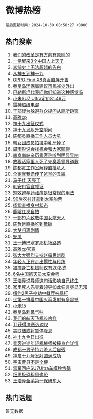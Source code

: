 # 微博热榜

`最后更新时间：2024-10-30 08:58:27 +0800`

## 热门搜索

1. [我们的改革是有方向有原则的](https://m.weibo.cn/search?containerid=100103type%3D1%26t%3D10%26q%3D%23%E6%88%91%E4%BB%AC%E7%9A%84%E6%94%B9%E9%9D%A9%E6%98%AF%E6%9C%89%E6%96%B9%E5%90%91%E6%9C%89%E5%8E%9F%E5%88%99%E7%9A%84%23&stream_entry_id=51&isnewpage=1&extparam=seat%3D1%26cate%3D10103%26filter_type%3Drealtimehot%26stream_entry_id%3D51%26c_type%3D51%26pos%3D0%26q%3D%2523%25E6%2588%2591%25E4%25BB%25AC%25E7%259A%2584%25E6%2594%25B9%25E9%259D%25A9%25E6%2598%25AF%25E6%259C%2589%25E6%2596%25B9%25E5%2590%2591%25E6%259C%2589%25E5%258E%259F%25E5%2588%2599%25E7%259A%2584%2523%26dgr%3D0%26display_time%3D1730249906%26pre_seqid%3D17302499068320273054857)
1. [一觉醒来3个中国人上天了](https://m.weibo.cn/search?containerid=100103type%3D1%26t%3D10%26q%3D%23%E4%B8%80%E8%A7%89%E9%86%92%E6%9D%A53%E4%B8%AA%E4%B8%AD%E5%9B%BD%E4%BA%BA%E4%B8%8A%E5%A4%A9%E4%BA%86%23&stream_entry_id=31&isnewpage=1&extparam=seat%3D1%26lcate%3D5001%26stream_entry_id%3D31%26realpos%3D1%26q%3D%2523%25E4%25B8%2580%25E8%25A7%2589%25E9%2586%2592%25E6%259D%25A53%25E4%25B8%25AA%25E4%25B8%25AD%25E5%259B%25BD%25E4%25BA%25BA%25E4%25B8%258A%25E5%25A4%25A9%25E4%25BA%2586%2523%26dgr%3D0%26filter_type%3Drealtimehot%26flag%3D1%26c_type%3D31%26band_rank%3D1%26pos%3D0%26cate%3D5001%26display_time%3D1730249906%26pre_seqid%3D17302499068320273054857)
1. [恋综史上无法超越的告白](https://m.weibo.cn/search?containerid=100103type%3D1%26t%3D10%26q%3D%E6%81%8B%E7%BB%BC%E5%8F%B2%E4%B8%8A%E6%97%A0%E6%B3%95%E8%B6%85%E8%B6%8A%E7%9A%84%E5%91%8A%E7%99%BD&stream_entry_id=31&isnewpage=1&extparam=seat%3D1%26lcate%3D5001%26stream_entry_id%3D31%26realpos%3D2%26q%3D%25E6%2581%258B%25E7%25BB%25BC%25E5%258F%25B2%25E4%25B8%258A%25E6%2597%25A0%25E6%25B3%2595%25E8%25B6%2585%25E8%25B6%258A%25E7%259A%2584%25E5%2591%258A%25E7%2599%25BD%26dgr%3D0%26filter_type%3Drealtimehot%26flag%3D2%26c_type%3D31%26band_rank%3D2%26pos%3D1%26cate%3D5001%26display_time%3D1730249906%26pre_seqid%3D17302499068320273054857)
1. [从神五到神十九](https://m.weibo.cn/search?containerid=100103type%3D1%26t%3D10%26q%3D%23%E4%BB%8E%E7%A5%9E%E4%BA%94%E5%88%B0%E7%A5%9E%E5%8D%81%E4%B9%9D%23&stream_entry_id=31&isnewpage=1&extparam=seat%3D1%26lcate%3D5001%26stream_entry_id%3D31%26realpos%3D3%26q%3D%2523%25E4%25BB%258E%25E7%25A5%259E%25E4%25BA%2594%25E5%2588%25B0%25E7%25A5%259E%25E5%258D%2581%25E4%25B9%259D%2523%26dgr%3D0%26filter_type%3Drealtimehot%26flag%3D0%26c_type%3D31%26band_rank%3D3%26pos%3D2%26cate%3D5001%26display_time%3D1730249906%26pre_seqid%3D17302499068320273054857)
1. [OPPO Find X8真香直屏开售](https://m.weibo.cn/search?containerid=100103type%3D1%26t%3D10%26q%3D%23OPPO+Find+X8%E7%9C%9F%E9%A6%99%E7%9B%B4%E5%B1%8F%E5%BC%80%E5%94%AE%23&stream_entry_id=31&isnewpage=1&extparam=seat%3D1%26lcate%3D5001%26stream_entry_id%3D31%26q%3D%2523OPPO%2520Find%2520X8%25E7%259C%259F%25E9%25A6%2599%25E7%259B%25B4%25E5%25B1%258F%25E5%25BC%2580%25E5%2594%25AE%2523%26dgr%3D0%26cate%3D5001%26adid%3D262426%26filter_type%3Drealtimehot%26topic_ad%3D1%26c_type%3D31%26band_rank%3D4%26is_ad_pos%3D1%26pos%3D3%26display_time%3D1730249906%26pre_seqid%3D17302499068320273054857)
1. [秦皇岛环保局建议市民减少外出](https://m.weibo.cn/search?containerid=100103type%3D1%26t%3D10%26q%3D%23%E7%A7%A6%E7%9A%87%E5%B2%9B%E7%8E%AF%E4%BF%9D%E5%B1%80%E5%BB%BA%E8%AE%AE%E5%B8%82%E6%B0%91%E5%87%8F%E5%B0%91%E5%A4%96%E5%87%BA%23&stream_entry_id=31&isnewpage=1&extparam=seat%3D1%26lcate%3D5001%26stream_entry_id%3D31%26realpos%3D4%26q%3D%2523%25E7%25A7%25A6%25E7%259A%2587%25E5%25B2%259B%25E7%258E%25AF%25E4%25BF%259D%25E5%25B1%2580%25E5%25BB%25BA%25E8%25AE%25AE%25E5%25B8%2582%25E6%25B0%2591%25E5%2587%258F%25E5%25B0%2591%25E5%25A4%2596%25E5%2587%25BA%2523%26dgr%3D0%26filter_type%3Drealtimehot%26flag%3D0%26c_type%3D31%26band_rank%3D4%26pos%3D4%26cate%3D5001%26display_time%3D1730249906%26pre_seqid%3D17302499068320273054857)
1. [巴勒斯坦代表问你们知道这种感觉吗](https://m.weibo.cn/search?containerid=100103type%3D1%26t%3D10%26q%3D%23%E5%B7%B4%E5%8B%92%E6%96%AF%E5%9D%A6%E4%BB%A3%E8%A1%A8%E9%97%AE%E4%BD%A0%E4%BB%AC%E7%9F%A5%E9%81%93%E8%BF%99%E7%A7%8D%E6%84%9F%E8%A7%89%E5%90%97%23&stream_entry_id=31&isnewpage=1&extparam=seat%3D1%26lcate%3D5001%26stream_entry_id%3D31%26realpos%3D5%26q%3D%2523%25E5%25B7%25B4%25E5%258B%2592%25E6%2596%25AF%25E5%259D%25A6%25E4%25BB%25A3%25E8%25A1%25A8%25E9%2597%25AE%25E4%25BD%25A0%25E4%25BB%25AC%25E7%259F%25A5%25E9%2581%2593%25E8%25BF%2599%25E7%25A7%258D%25E6%2584%259F%25E8%25A7%2589%25E5%2590%2597%2523%26dgr%3D0%26filter_type%3Drealtimehot%26flag%3D0%26c_type%3D31%26band_rank%3D5%26pos%3D5%26cate%3D5001%26display_time%3D1730249906%26pre_seqid%3D17302499068320273054857)
1. [小米SU7 Ultra定价81.49万](https://m.weibo.cn/search?containerid=100103type%3D1%26t%3D10%26q%3D%E5%B0%8F%E7%B1%B3SU7+Ultra%E5%AE%9A%E4%BB%B781.49%E4%B8%87&stream_entry_id=31&isnewpage=1&extparam=seat%3D1%26lcate%3D5001%26stream_entry_id%3D31%26realpos%3D6%26q%3D%25E5%25B0%258F%25E7%25B1%25B3SU7%2520Ultra%25E5%25AE%259A%25E4%25BB%25B781.49%25E4%25B8%2587%26dgr%3D0%26filter_type%3Drealtimehot%26flag%3D0%26c_type%3D31%26band_rank%3D6%26pos%3D6%26cate%3D5001%26display_time%3D1730249906%26pre_seqid%3D17302499068320273054857)
1. [雷神超级电混](https://m.weibo.cn/search?containerid=100103type%3D1%26t%3D10%26q%3D%23%E9%9B%B7%E7%A5%9E%E8%B6%85%E7%BA%A7%E7%94%B5%E6%B7%B7%23&stream_entry_id=31&isnewpage=1&extparam=seat%3D1%26lcate%3D5001%26stream_entry_id%3D31%26q%3D%2523%25E9%259B%25B7%25E7%25A5%259E%25E8%25B6%2585%25E7%25BA%25A7%25E7%2594%25B5%25E6%25B7%25B7%2523%26dgr%3D0%26cate%3D5001%26adid%3D262440%26filter_type%3Drealtimehot%26topic_ad%3D1%26c_type%3D31%26band_rank%3D7%26is_ad_pos%3D1%26pos%3D7%26display_time%3D1730249906%26pre_seqid%3D17302499068320273054857)
1. [干部疑为躲避群众提问从厕所跳窗](https://m.weibo.cn/search?containerid=100103type%3D1%26t%3D10%26q%3D%23%E5%B9%B2%E9%83%A8%E7%96%91%E4%B8%BA%E8%BA%B2%E9%81%BF%E7%BE%A4%E4%BC%97%E6%8F%90%E9%97%AE%E4%BB%8E%E5%8E%95%E6%89%80%E8%B7%B3%E7%AA%97%23&stream_entry_id=31&isnewpage=1&extparam=seat%3D1%26lcate%3D5001%26stream_entry_id%3D31%26realpos%3D7%26q%3D%2523%25E5%25B9%25B2%25E9%2583%25A8%25E7%2596%2591%25E4%25B8%25BA%25E8%25BA%25B2%25E9%2581%25BF%25E7%25BE%25A4%25E4%25BC%2597%25E6%258F%2590%25E9%2597%25AE%25E4%25BB%258E%25E5%258E%2595%25E6%2589%2580%25E8%25B7%25B3%25E7%25AA%2597%2523%26dgr%3D0%26filter_type%3Drealtimehot%26flag%3D0%26c_type%3D31%26band_rank%3D7%26pos%3D8%26cate%3D5001%26display_time%3D1730249906%26pre_seqid%3D17302499068320273054857)
1. [高雅cp](https://m.weibo.cn/search?containerid=100103type%3D1%26t%3D10%26q%3D%E9%AB%98%E9%9B%85cp&stream_entry_id=31&isnewpage=1&extparam=seat%3D1%26lcate%3D5001%26stream_entry_id%3D31%26realpos%3D8%26q%3D%25E9%25AB%2598%25E9%259B%2585cp%26dgr%3D0%26filter_type%3Drealtimehot%26flag%3D1%26c_type%3D31%26band_rank%3D8%26pos%3D9%26cate%3D5001%26display_time%3D1730249906%26pre_seqid%3D17302499068320273054857)
1. [神十九出征仪式](https://m.weibo.cn/search?containerid=100103type%3D1%26t%3D10%26q%3D%23%E7%A5%9E%E5%8D%81%E4%B9%9D%E5%87%BA%E5%BE%81%E4%BB%AA%E5%BC%8F%23&stream_entry_id=31&isnewpage=1&extparam=seat%3D1%26lcate%3D5001%26stream_entry_id%3D31%26realpos%3D9%26q%3D%2523%25E7%25A5%259E%25E5%258D%2581%25E4%25B9%259D%25E5%2587%25BA%25E5%25BE%2581%25E4%25BB%25AA%25E5%25BC%258F%2523%26dgr%3D0%26filter_type%3Drealtimehot%26flag%3D0%26c_type%3D31%26band_rank%3D9%26pos%3D10%26cate%3D5001%26display_time%3D1730249906%26pre_seqid%3D17302499068320273054857)
1. [神十九发射升空瞬间](https://m.weibo.cn/search?containerid=100103type%3D1%26t%3D10%26q%3D%23%E7%A5%9E%E5%8D%81%E4%B9%9D%E5%8F%91%E5%B0%84%E5%8D%87%E7%A9%BA%E7%9E%AC%E9%97%B4%23&stream_entry_id=31&isnewpage=1&extparam=seat%3D1%26lcate%3D5001%26stream_entry_id%3D31%26realpos%3D10%26q%3D%2523%25E7%25A5%259E%25E5%258D%2581%25E4%25B9%259D%25E5%258F%2591%25E5%25B0%2584%25E5%258D%2587%25E7%25A9%25BA%25E7%259E%25AC%25E9%2597%25B4%2523%26dgr%3D0%26filter_type%3Drealtimehot%26flag%3D0%26c_type%3D31%26band_rank%3D10%26pos%3D11%26cate%3D5001%26display_time%3D1730249906%26pre_seqid%3D17302499068320273054857)
1. [陈都灵直播工作人员大吼](https://m.weibo.cn/search?containerid=100103type%3D1%26t%3D10%26q%3D%23%E9%99%88%E9%83%BD%E7%81%B5%E7%9B%B4%E6%92%AD%E5%B7%A5%E4%BD%9C%E4%BA%BA%E5%91%98%E5%A4%A7%E5%90%BC%23&stream_entry_id=31&isnewpage=1&extparam=seat%3D1%26lcate%3D5001%26stream_entry_id%3D31%26realpos%3D11%26q%3D%2523%25E9%2599%2588%25E9%2583%25BD%25E7%2581%25B5%25E7%259B%25B4%25E6%2592%25AD%25E5%25B7%25A5%25E4%25BD%259C%25E4%25BA%25BA%25E5%2591%2598%25E5%25A4%25A7%25E5%2590%25BC%2523%26dgr%3D0%26filter_type%3Drealtimehot%26flag%3D2%26c_type%3D31%26band_rank%3D11%26pos%3D12%26cate%3D5001%26display_time%3D1730249906%26pre_seqid%3D17302499068320273054857)
1. [韩女团成员拍摄中乳牙掉了](https://m.weibo.cn/search?containerid=100103type%3D1%26t%3D10%26q%3D%E9%9F%A9%E5%A5%B3%E5%9B%A2%E6%88%90%E5%91%98%E6%8B%8D%E6%91%84%E4%B8%AD%E4%B9%B3%E7%89%99%E6%8E%89%E4%BA%86&stream_entry_id=31&isnewpage=1&extparam=seat%3D1%26lcate%3D5001%26stream_entry_id%3D31%26realpos%3D12%26q%3D%25E9%259F%25A9%25E5%25A5%25B3%25E5%259B%25A2%25E6%2588%2590%25E5%2591%2598%25E6%258B%258D%25E6%2591%2584%25E4%25B8%25AD%25E4%25B9%25B3%25E7%2589%2599%25E6%258E%2589%25E4%25BA%2586%26dgr%3D0%26filter_type%3Drealtimehot%26flag%3D1%26c_type%3D31%26band_rank%3D12%26pos%3D13%26cate%3D5001%26display_time%3D1730249906%26pre_seqid%3D17302499068320273054857)
1. [周雨彤说会找机会和大家聊聊](https://m.weibo.cn/search?containerid=100103type%3D1%26t%3D10%26q%3D%23%E5%91%A8%E9%9B%A8%E5%BD%A4%E8%AF%B4%E4%BC%9A%E6%89%BE%E6%9C%BA%E4%BC%9A%E5%92%8C%E5%A4%A7%E5%AE%B6%E8%81%8A%E8%81%8A%23&stream_entry_id=31&isnewpage=1&extparam=seat%3D1%26lcate%3D5001%26stream_entry_id%3D31%26realpos%3D13%26q%3D%2523%25E5%2591%25A8%25E9%259B%25A8%25E5%25BD%25A4%25E8%25AF%25B4%25E4%25BC%259A%25E6%2589%25BE%25E6%259C%25BA%25E4%25BC%259A%25E5%2592%258C%25E5%25A4%25A7%25E5%25AE%25B6%25E8%2581%258A%25E8%2581%258A%2523%26dgr%3D0%26filter_type%3Drealtimehot%26flag%3D2%26c_type%3D31%26band_rank%3D13%26pos%3D14%26cate%3D5001%26display_time%3D1730249906%26pre_seqid%3D17302499068320273054857)
1. [南京南站亲历乘客称听到明显异响](https://m.weibo.cn/search?containerid=100103type%3D1%26t%3D10%26q%3D%23%E5%8D%97%E4%BA%AC%E5%8D%97%E7%AB%99%E4%BA%B2%E5%8E%86%E4%B9%98%E5%AE%A2%E7%A7%B0%E5%90%AC%E5%88%B0%E6%98%8E%E6%98%BE%E5%BC%82%E5%93%8D%23&stream_entry_id=31&isnewpage=1&extparam=seat%3D1%26lcate%3D5001%26stream_entry_id%3D31%26realpos%3D14%26q%3D%2523%25E5%258D%2597%25E4%25BA%25AC%25E5%258D%2597%25E7%25AB%2599%25E4%25BA%25B2%25E5%258E%2586%25E4%25B9%2598%25E5%25AE%25A2%25E7%25A7%25B0%25E5%2590%25AC%25E5%2588%25B0%25E6%2598%258E%25E6%2598%25BE%25E5%25BC%2582%25E5%2593%258D%2523%26dgr%3D0%26filter_type%3Drealtimehot%26flag%3D0%26c_type%3D31%26band_rank%3D14%26pos%3D15%26cate%3D5001%26display_time%3D1730249906%26pre_seqid%3D17302499068320273054857)
1. [放狠话家里人死了先臭着领导道歉](https://m.weibo.cn/search?containerid=100103type%3D1%26t%3D10%26q%3D%23%E6%94%BE%E7%8B%A0%E8%AF%9D%E5%AE%B6%E9%87%8C%E4%BA%BA%E6%AD%BB%E4%BA%86%E5%85%88%E8%87%AD%E7%9D%80%E9%A2%86%E5%AF%BC%E9%81%93%E6%AD%89%23&stream_entry_id=31&isnewpage=1&extparam=seat%3D1%26lcate%3D5001%26stream_entry_id%3D31%26realpos%3D15%26q%3D%2523%25E6%2594%25BE%25E7%258B%25A0%25E8%25AF%259D%25E5%25AE%25B6%25E9%2587%258C%25E4%25BA%25BA%25E6%25AD%25BB%25E4%25BA%2586%25E5%2585%2588%25E8%2587%25AD%25E7%259D%2580%25E9%25A2%2586%25E5%25AF%25BC%25E9%2581%2593%25E6%25AD%2589%2523%26dgr%3D0%26filter_type%3Drealtimehot%26flag%3D2%26c_type%3D31%26band_rank%3D15%26pos%3D16%26cate%3D5001%26display_time%3D1730249906%26pre_seqid%3D17302499068320273054857)
1. [陈都灵工作室解释直播吼人](https://m.weibo.cn/search?containerid=100103type%3D1%26t%3D10%26q%3D%23%E9%99%88%E9%83%BD%E7%81%B5%E5%B7%A5%E4%BD%9C%E5%AE%A4%E8%A7%A3%E9%87%8A%E7%9B%B4%E6%92%AD%E5%90%BC%E4%BA%BA%23&stream_entry_id=31&isnewpage=1&extparam=seat%3D1%26lcate%3D5001%26stream_entry_id%3D31%26realpos%3D16%26q%3D%2523%25E9%2599%2588%25E9%2583%25BD%25E7%2581%25B5%25E5%25B7%25A5%25E4%25BD%259C%25E5%25AE%25A4%25E8%25A7%25A3%25E9%2587%258A%25E7%259B%25B4%25E6%2592%25AD%25E5%2590%25BC%25E4%25BA%25BA%2523%26dgr%3D0%26filter_type%3Drealtimehot%26flag%3D1%26c_type%3D31%26band_rank%3D16%26pos%3D17%26cate%3D5001%26display_time%3D1730249906%26pre_seqid%3D17302499068320273054857)
1. [全家就我遗传了爸爸的丑貌](https://m.weibo.cn/search?containerid=100103type%3D1%26t%3D10%26q%3D%E5%85%A8%E5%AE%B6%E5%B0%B1%E6%88%91%E9%81%97%E4%BC%A0%E4%BA%86%E7%88%B8%E7%88%B8%E7%9A%84%E4%B8%91%E8%B2%8C&stream_entry_id=31&isnewpage=1&extparam=seat%3D1%26lcate%3D5001%26stream_entry_id%3D31%26realpos%3D17%26q%3D%25E5%2585%25A8%25E5%25AE%25B6%25E5%25B0%25B1%25E6%2588%2591%25E9%2581%2597%25E4%25BC%25A0%25E4%25BA%2586%25E7%2588%25B8%25E7%2588%25B8%25E7%259A%2584%25E4%25B8%2591%25E8%25B2%258C%26dgr%3D0%26filter_type%3Drealtimehot%26flag%3D0%26c_type%3D31%26band_rank%3D17%26pos%3D18%26cate%3D5001%26display_time%3D1730249906%26pre_seqid%3D17302499068320273054857)
1. [马子佳 天亮了](https://m.weibo.cn/search?containerid=100103type%3D1%26t%3D10%26q%3D%E9%A9%AC%E5%AD%90%E4%BD%B3+%E5%A4%A9%E4%BA%AE%E4%BA%86&stream_entry_id=31&isnewpage=1&extparam=seat%3D1%26lcate%3D5001%26stream_entry_id%3D31%26realpos%3D18%26q%3D%25E9%25A9%25AC%25E5%25AD%2590%25E4%25BD%25B3%2520%25E5%25A4%25A9%25E4%25BA%25AE%25E4%25BA%2586%26dgr%3D0%26filter_type%3Drealtimehot%26flag%3D1%26c_type%3D31%26band_rank%3D18%26pos%3D19%26cate%3D5001%26display_time%3D1730249906%26pre_seqid%3D17302499068320273054857)
1. [韩安冉官宣领证](https://m.weibo.cn/search?containerid=100103type%3D1%26t%3D10%26q%3D%23%E9%9F%A9%E5%AE%89%E5%86%89%E5%AE%98%E5%AE%A3%E9%A2%86%E8%AF%81%23&stream_entry_id=31&isnewpage=1&extparam=seat%3D1%26lcate%3D5001%26stream_entry_id%3D31%26realpos%3D19%26q%3D%2523%25E9%259F%25A9%25E5%25AE%2589%25E5%2586%2589%25E5%25AE%2598%25E5%25AE%25A3%25E9%25A2%2586%25E8%25AF%2581%2523%26dgr%3D0%26filter_type%3Drealtimehot%26flag%3D1%26c_type%3D31%26band_rank%3D19%26pos%3D20%26cate%3D5001%26display_time%3D1730249906%26pre_seqid%3D17302499068320273054857)
1. [短效避孕药祛痘是很常规的用法](https://m.weibo.cn/search?containerid=100103type%3D1%26t%3D10%26q%3D%23%E7%9F%AD%E6%95%88%E9%81%BF%E5%AD%95%E8%8D%AF%E7%A5%9B%E7%97%98%E6%98%AF%E5%BE%88%E5%B8%B8%E8%A7%84%E7%9A%84%E7%94%A8%E6%B3%95%23&stream_entry_id=31&isnewpage=1&extparam=seat%3D1%26lcate%3D5001%26stream_entry_id%3D31%26realpos%3D20%26q%3D%2523%25E7%259F%25AD%25E6%2595%2588%25E9%2581%25BF%25E5%25AD%2595%25E8%258D%25AF%25E7%25A5%259B%25E7%2597%2598%25E6%2598%25AF%25E5%25BE%2588%25E5%25B8%25B8%25E8%25A7%2584%25E7%259A%2584%25E7%2594%25A8%25E6%25B3%2595%2523%26dgr%3D0%26filter_type%3Drealtimehot%26flag%3D1%26c_type%3D31%26band_rank%3D20%26pos%3D21%26cate%3D5001%26display_time%3D1730249906%26pre_seqid%3D17302499068320273054857)
1. [90后农村娃拿到太空船票](https://m.weibo.cn/search?containerid=100103type%3D1%26t%3D10%26q%3D%2390%E5%90%8E%E5%86%9C%E6%9D%91%E5%A8%83%E6%8B%BF%E5%88%B0%E5%A4%AA%E7%A9%BA%E8%88%B9%E7%A5%A8%23&stream_entry_id=31&isnewpage=1&extparam=seat%3D1%26lcate%3D5001%26stream_entry_id%3D31%26realpos%3D21%26q%3D%252390%25E5%2590%258E%25E5%2586%259C%25E6%259D%2591%25E5%25A8%2583%25E6%258B%25BF%25E5%2588%25B0%25E5%25A4%25AA%25E7%25A9%25BA%25E8%2588%25B9%25E7%25A5%25A8%2523%26dgr%3D0%26filter_type%3Drealtimehot%26flag%3D0%26c_type%3D31%26band_rank%3D21%26pos%3D22%26cate%3D5001%26display_time%3D1730249906%26pre_seqid%3D17302499068320273054857)
1. [杨紫直播身材状态](https://m.weibo.cn/search?containerid=100103type%3D1%26t%3D10%26q%3D%23%E6%9D%A8%E7%B4%AB%E7%9B%B4%E6%92%AD%E8%BA%AB%E6%9D%90%E7%8A%B6%E6%80%81%23&stream_entry_id=31&isnewpage=1&extparam=seat%3D1%26lcate%3D5001%26stream_entry_id%3D31%26realpos%3D22%26q%3D%2523%25E6%259D%25A8%25E7%25B4%25AB%25E7%259B%25B4%25E6%2592%25AD%25E8%25BA%25AB%25E6%259D%2590%25E7%258A%25B6%25E6%2580%2581%2523%26dgr%3D0%26filter_type%3Drealtimehot%26flag%3D2%26c_type%3D31%26band_rank%3D22%26pos%3D23%26cate%3D5001%26display_time%3D1730249906%26pre_seqid%3D17302499068320273054857)
1. [鹿晗红发自拍](https://m.weibo.cn/search?containerid=100103type%3D1%26t%3D10%26q%3D%23%E9%B9%BF%E6%99%97%E7%BA%A2%E5%8F%91%E8%87%AA%E6%8B%8D%23&stream_entry_id=31&isnewpage=1&extparam=seat%3D1%26lcate%3D5001%26stream_entry_id%3D31%26realpos%3D23%26q%3D%2523%25E9%25B9%25BF%25E6%2599%2597%25E7%25BA%25A2%25E5%258F%2591%25E8%2587%25AA%25E6%258B%258D%2523%26dgr%3D0%26filter_type%3Drealtimehot%26flag%3D1%26c_type%3D31%26band_rank%3D23%26pos%3D24%26cate%3D5001%26display_time%3D1730249906%26pre_seqid%3D17302499068320273054857)
1. [一部短片致敬中国女航天人](https://m.weibo.cn/search?containerid=100103type%3D1%26t%3D10%26q%3D%23%E4%B8%80%E9%83%A8%E7%9F%AD%E7%89%87%E8%87%B4%E6%95%AC%E4%B8%AD%E5%9B%BD%E5%A5%B3%E8%88%AA%E5%A4%A9%E4%BA%BA%23&stream_entry_id=31&isnewpage=1&extparam=seat%3D1%26lcate%3D5001%26stream_entry_id%3D31%26realpos%3D24%26q%3D%2523%25E4%25B8%2580%25E9%2583%25A8%25E7%259F%25AD%25E7%2589%2587%25E8%2587%25B4%25E6%2595%25AC%25E4%25B8%25AD%25E5%259B%25BD%25E5%25A5%25B3%25E8%2588%25AA%25E5%25A4%25A9%25E4%25BA%25BA%2523%26dgr%3D0%26filter_type%3Drealtimehot%26flag%3D1%26c_type%3D31%26band_rank%3D24%26pos%3D25%26cate%3D5001%26display_time%3D1730249906%26pre_seqid%3D17302499068320273054857)
1. [陈哲远直播吃到晕碳](https://m.weibo.cn/search?containerid=100103type%3D1%26t%3D10%26q%3D%E9%99%88%E5%93%B2%E8%BF%9C%E7%9B%B4%E6%92%AD%E5%90%83%E5%88%B0%E6%99%95%E7%A2%B3&stream_entry_id=31&isnewpage=1&extparam=seat%3D1%26lcate%3D5001%26stream_entry_id%3D31%26realpos%3D25%26q%3D%25E9%2599%2588%25E5%2593%25B2%25E8%25BF%259C%25E7%259B%25B4%25E6%2592%25AD%25E5%2590%2583%25E5%2588%25B0%25E6%2599%2595%25E7%25A2%25B3%26dgr%3D0%26filter_type%3Drealtimehot%26flag%3D1%26c_type%3D31%26band_rank%3D25%26pos%3D26%26cate%3D5001%26display_time%3D1730249906%26pre_seqid%3D17302499068320273054857)
1. [大梦归离剧情](https://m.weibo.cn/search?containerid=100103type%3D1%26t%3D10%26q%3D%E5%A4%A7%E6%A2%A6%E5%BD%92%E7%A6%BB%E5%89%A7%E6%83%85&stream_entry_id=31&isnewpage=1&extparam=seat%3D1%26lcate%3D5001%26stream_entry_id%3D31%26realpos%3D26%26q%3D%25E5%25A4%25A7%25E6%25A2%25A6%25E5%25BD%2592%25E7%25A6%25BB%25E5%2589%25A7%25E6%2583%2585%26dgr%3D0%26filter_type%3Drealtimehot%26flag%3D1%26c_type%3D31%26band_rank%3D26%26pos%3D27%26cate%3D5001%26display_time%3D1730249906%26pre_seqid%3D17302499068320273054857)
1. [蛇瓜](https://m.weibo.cn/search?containerid=100103type%3D1%26t%3D10%26q%3D%E8%9B%87%E7%93%9C&stream_entry_id=31&isnewpage=1&extparam=seat%3D1%26lcate%3D5001%26stream_entry_id%3D31%26realpos%3D27%26q%3D%25E8%259B%2587%25E7%2593%259C%26dgr%3D0%26filter_type%3Drealtimehot%26flag%3D0%26c_type%3D31%26band_rank%3D27%26pos%3D28%26cate%3D5001%26display_time%3D1730249906%26pre_seqid%3D17302499068320273054857)
1. [王一博巴塞罗那机场路透](https://m.weibo.cn/search?containerid=100103type%3D1%26t%3D10%26q%3D%23%E7%8E%8B%E4%B8%80%E5%8D%9A%E5%B7%B4%E5%A1%9E%E7%BD%97%E9%82%A3%E6%9C%BA%E5%9C%BA%E8%B7%AF%E9%80%8F%23&stream_entry_id=31&isnewpage=1&extparam=seat%3D1%26lcate%3D5001%26stream_entry_id%3D31%26realpos%3D28%26q%3D%2523%25E7%258E%258B%25E4%25B8%2580%25E5%258D%259A%25E5%25B7%25B4%25E5%25A1%259E%25E7%25BD%2597%25E9%2582%25A3%25E6%259C%25BA%25E5%259C%25BA%25E8%25B7%25AF%25E9%2580%258F%2523%26dgr%3D0%26filter_type%3Drealtimehot%26flag%3D0%26c_type%3D31%26band_rank%3D28%26pos%3D29%26cate%3D5001%26display_time%3D1730249906%26pre_seqid%3D17302499068320273054857)
1. [高雅cp官宣](https://m.weibo.cn/search?containerid=100103type%3D1%26t%3D10%26q%3D%23%E9%AB%98%E9%9B%85cp%E5%AE%98%E5%AE%A3%23&stream_entry_id=31&isnewpage=1&extparam=seat%3D1%26lcate%3D5001%26stream_entry_id%3D31%26realpos%3D29%26q%3D%2523%25E9%25AB%2598%25E9%259B%2585cp%25E5%25AE%2598%25E5%25AE%25A3%2523%26dgr%3D0%26filter_type%3Drealtimehot%26flag%3D1%26c_type%3D31%26band_rank%3D29%26pos%3D30%26cate%3D5001%26display_time%3D1730249906%26pre_seqid%3D17302499068320273054857)
1. [张大大强烈支持赵露思新剧](https://m.weibo.cn/search?containerid=100103type%3D1%26t%3D10%26q%3D%23%E5%BC%A0%E5%A4%A7%E5%A4%A7%E5%BC%BA%E7%83%88%E6%94%AF%E6%8C%81%E8%B5%B5%E9%9C%B2%E6%80%9D%E6%96%B0%E5%89%A7%23&stream_entry_id=31&isnewpage=1&extparam=seat%3D1%26lcate%3D5001%26stream_entry_id%3D31%26realpos%3D30%26q%3D%2523%25E5%25BC%25A0%25E5%25A4%25A7%25E5%25A4%25A7%25E5%25BC%25BA%25E7%2583%2588%25E6%2594%25AF%25E6%258C%2581%25E8%25B5%25B5%25E9%259C%25B2%25E6%2580%259D%25E6%2596%25B0%25E5%2589%25A7%2523%26dgr%3D0%26filter_type%3Drealtimehot%26flag%3D0%26c_type%3D31%26band_rank%3D30%26pos%3D31%26cate%3D5001%26display_time%3D1730249906%26pre_seqid%3D17302499068320273054857)
1. [年轻人正在走出惯性与传统](https://m.weibo.cn/search?containerid=100103type%3D1%26t%3D10%26q%3D%23%E5%B9%B4%E8%BD%BB%E4%BA%BA%E6%AD%A3%E5%9C%A8%E8%B5%B0%E5%87%BA%E6%83%AF%E6%80%A7%E4%B8%8E%E4%BC%A0%E7%BB%9F%23&stream_entry_id=31&isnewpage=1&extparam=seat%3D1%26lcate%3D5001%26stream_entry_id%3D31%26realpos%3D31%26q%3D%2523%25E5%25B9%25B4%25E8%25BD%25BB%25E4%25BA%25BA%25E6%25AD%25A3%25E5%259C%25A8%25E8%25B5%25B0%25E5%2587%25BA%25E6%2583%25AF%25E6%2580%25A7%25E4%25B8%258E%25E4%25BC%25A0%25E7%25BB%259F%2523%26dgr%3D0%26filter_type%3Drealtimehot%26flag%3D0%26c_type%3D31%26band_rank%3D31%26pos%3D32%26cate%3D5001%26display_time%3D1730249906%26pre_seqid%3D17302499068320273054857)
1. [被撞身亡机械师仅有20多岁](https://m.weibo.cn/search?containerid=100103type%3D1%26t%3D10%26q%3D%23%E8%A2%AB%E6%92%9E%E8%BA%AB%E4%BA%A1%E6%9C%BA%E6%A2%B0%E5%B8%88%E4%BB%85%E6%9C%8920%E5%A4%9A%E5%B2%81%23&stream_entry_id=31&isnewpage=1&extparam=seat%3D1%26lcate%3D5001%26stream_entry_id%3D31%26realpos%3D32%26q%3D%2523%25E8%25A2%25AB%25E6%2592%259E%25E8%25BA%25AB%25E4%25BA%25A1%25E6%259C%25BA%25E6%25A2%25B0%25E5%25B8%2588%25E4%25BB%2585%25E6%259C%258920%25E5%25A4%259A%25E5%25B2%2581%2523%26dgr%3D0%26filter_type%3Drealtimehot%26flag%3D0%26c_type%3D31%26band_rank%3D32%26pos%3D33%26cate%3D5001%26display_time%3D1730249906%26pre_seqid%3D17302499068320273054857)
1. [6名中国航天员太空会师](https://m.weibo.cn/search?containerid=100103type%3D1%26t%3D10%26q%3D%236%E5%90%8D%E4%B8%AD%E5%9B%BD%E8%88%AA%E5%A4%A9%E5%91%98%E5%A4%AA%E7%A9%BA%E4%BC%9A%E5%B8%88%23&stream_entry_id=31&isnewpage=1&extparam=seat%3D1%26lcate%3D5001%26stream_entry_id%3D31%26realpos%3D33%26q%3D%25236%25E5%2590%258D%25E4%25B8%25AD%25E5%259B%25BD%25E8%2588%25AA%25E5%25A4%25A9%25E5%2591%2598%25E5%25A4%25AA%25E7%25A9%25BA%25E4%25BC%259A%25E5%25B8%2588%2523%26dgr%3D0%26filter_type%3Drealtimehot%26flag%3D0%26c_type%3D31%26band_rank%3D33%26pos%3D34%26cate%3D5001%26display_time%3D1730249906%26pre_seqid%3D17302499068320273054857)
1. [王浩泽说导师这句话影响自己终生](https://m.weibo.cn/search?containerid=100103type%3D1%26t%3D10%26q%3D%23%E7%8E%8B%E6%B5%A9%E6%B3%BD%E8%AF%B4%E5%AF%BC%E5%B8%88%E8%BF%99%E5%8F%A5%E8%AF%9D%E5%BD%B1%E5%93%8D%E8%87%AA%E5%B7%B1%E7%BB%88%E7%94%9F%23&stream_entry_id=31&isnewpage=1&extparam=seat%3D1%26lcate%3D5001%26stream_entry_id%3D31%26realpos%3D34%26q%3D%2523%25E7%258E%258B%25E6%25B5%25A9%25E6%25B3%25BD%25E8%25AF%25B4%25E5%25AF%25BC%25E5%25B8%2588%25E8%25BF%2599%25E5%258F%25A5%25E8%25AF%259D%25E5%25BD%25B1%25E5%2593%258D%25E8%2587%25AA%25E5%25B7%25B1%25E7%25BB%2588%25E7%2594%259F%2523%26dgr%3D0%26filter_type%3Drealtimehot%26flag%3D0%26c_type%3D31%26band_rank%3D34%26pos%3D35%26cate%3D5001%26display_time%3D1730249906%26pre_seqid%3D17302499068320273054857)
1. [家里死人先臭着领导如此狂言尽显无知](https://m.weibo.cn/search?containerid=100103type%3D1%26t%3D10%26q%3D%23%E5%AE%B6%E9%87%8C%E6%AD%BB%E4%BA%BA%E5%85%88%E8%87%AD%E7%9D%80%E9%A2%86%E5%AF%BC%E5%A6%82%E6%AD%A4%E7%8B%82%E8%A8%80%E5%B0%BD%E6%98%BE%E6%97%A0%E7%9F%A5%23&stream_entry_id=31&isnewpage=1&extparam=seat%3D1%26lcate%3D5001%26stream_entry_id%3D31%26realpos%3D35%26q%3D%2523%25E5%25AE%25B6%25E9%2587%258C%25E6%25AD%25BB%25E4%25BA%25BA%25E5%2585%2588%25E8%2587%25AD%25E7%259D%2580%25E9%25A2%2586%25E5%25AF%25BC%25E5%25A6%2582%25E6%25AD%25A4%25E7%258B%2582%25E8%25A8%2580%25E5%25B0%25BD%25E6%2598%25BE%25E6%2597%25A0%25E7%259F%25A5%2523%26dgr%3D0%26filter_type%3Drealtimehot%26flag%3D0%26c_type%3D31%26band_rank%3D35%26pos%3D36%26cate%3D5001%26display_time%3D1730249906%26pre_seqid%3D17302499068320273054857)
1. [纽约2男子抢劫中餐厅被暴打](https://m.weibo.cn/search?containerid=100103type%3D1%26t%3D10%26q%3D%23%E7%BA%BD%E7%BA%A62%E7%94%B7%E5%AD%90%E6%8A%A2%E5%8A%AB%E4%B8%AD%E9%A4%90%E5%8E%85%E8%A2%AB%E6%9A%B4%E6%89%93%23&stream_entry_id=31&isnewpage=1&extparam=seat%3D1%26lcate%3D5001%26stream_entry_id%3D31%26realpos%3D36%26q%3D%2523%25E7%25BA%25BD%25E7%25BA%25A62%25E7%2594%25B7%25E5%25AD%2590%25E6%258A%25A2%25E5%258A%25AB%25E4%25B8%25AD%25E9%25A4%2590%25E5%258E%2585%25E8%25A2%25AB%25E6%259A%25B4%25E6%2589%2593%2523%26dgr%3D0%26filter_type%3Drealtimehot%26flag%3D1%26c_type%3D31%26band_rank%3D36%26pos%3D37%26cate%3D5001%26display_time%3D1730249906%26pre_seqid%3D17302499068320273054857)
1. [坐第一排看中国火箭发射有多震撼](https://m.weibo.cn/search?containerid=100103type%3D1%26t%3D10%26q%3D%23%E5%9D%90%E7%AC%AC%E4%B8%80%E6%8E%92%E7%9C%8B%E4%B8%AD%E5%9B%BD%E7%81%AB%E7%AE%AD%E5%8F%91%E5%B0%84%E6%9C%89%E5%A4%9A%E9%9C%87%E6%92%BC%23&stream_entry_id=31&isnewpage=1&extparam=seat%3D1%26lcate%3D5001%26stream_entry_id%3D31%26realpos%3D37%26q%3D%2523%25E5%259D%2590%25E7%25AC%25AC%25E4%25B8%2580%25E6%258E%2592%25E7%259C%258B%25E4%25B8%25AD%25E5%259B%25BD%25E7%2581%25AB%25E7%25AE%25AD%25E5%258F%2591%25E5%25B0%2584%25E6%259C%2589%25E5%25A4%259A%25E9%259C%2587%25E6%2592%25BC%2523%26dgr%3D0%26filter_type%3Drealtimehot%26flag%3D1%26c_type%3D31%26band_rank%3D37%26pos%3D38%26cate%3D5001%26display_time%3D1730249906%26pre_seqid%3D17302499068320273054857)
1. [小米15](https://m.weibo.cn/search?containerid=100103type%3D1%26t%3D10%26q%3D%23%E5%B0%8F%E7%B1%B315%23&stream_entry_id=31&isnewpage=1&extparam=seat%3D1%26lcate%3D5001%26stream_entry_id%3D31%26realpos%3D38%26q%3D%2523%25E5%25B0%258F%25E7%25B1%25B315%2523%26dgr%3D0%26filter_type%3Drealtimehot%26flag%3D0%26c_type%3D31%26band_rank%3D38%26pos%3D39%26cate%3D5001%26display_time%3D1730249906%26pre_seqid%3D17302499068320273054857)
1. [秦皇岛刺鼻气味](https://m.weibo.cn/search?containerid=100103type%3D1%26t%3D10%26q%3D%E7%A7%A6%E7%9A%87%E5%B2%9B%E5%88%BA%E9%BC%BB%E6%B0%94%E5%91%B3&stream_entry_id=31&isnewpage=1&extparam=seat%3D1%26lcate%3D5001%26stream_entry_id%3D31%26realpos%3D39%26q%3D%25E7%25A7%25A6%25E7%259A%2587%25E5%25B2%259B%25E5%2588%25BA%25E9%25BC%25BB%25E6%25B0%2594%25E5%2591%25B3%26dgr%3D0%26filter_type%3Drealtimehot%26flag%3D1%26c_type%3D31%26band_rank%3D39%26pos%3D40%26cate%3D5001%26display_time%3D1730249906%26pre_seqid%3D17302499068320273054857)
1. [我们的航天飞机长啥样](https://m.weibo.cn/search?containerid=100103type%3D1%26t%3D10%26q%3D%23%E6%88%91%E4%BB%AC%E7%9A%84%E8%88%AA%E5%A4%A9%E9%A3%9E%E6%9C%BA%E9%95%BF%E5%95%A5%E6%A0%B7%23&stream_entry_id=31&isnewpage=1&extparam=seat%3D1%26lcate%3D5001%26stream_entry_id%3D31%26realpos%3D40%26q%3D%2523%25E6%2588%2591%25E4%25BB%25AC%25E7%259A%2584%25E8%2588%25AA%25E5%25A4%25A9%25E9%25A3%259E%25E6%259C%25BA%25E9%2595%25BF%25E5%2595%25A5%25E6%25A0%25B7%2523%26dgr%3D0%26filter_type%3Drealtimehot%26flag%3D1%26c_type%3D31%26band_rank%3D40%26pos%3D41%26cate%3D5001%26display_time%3D1730249906%26pre_seqid%3D17302499068320273054857)
1. [T1获得决赛选边权](https://m.weibo.cn/search?containerid=100103type%3D1%26t%3D10%26q%3D%23T1%E8%8E%B7%E5%BE%97%E5%86%B3%E8%B5%9B%E9%80%89%E8%BE%B9%E6%9D%83%23&stream_entry_id=31&isnewpage=1&extparam=seat%3D1%26lcate%3D5001%26stream_entry_id%3D31%26realpos%3D41%26q%3D%2523T1%25E8%258E%25B7%25E5%25BE%2597%25E5%2586%25B3%25E8%25B5%259B%25E9%2580%2589%25E8%25BE%25B9%25E6%259D%2583%2523%26dgr%3D0%26filter_type%3Drealtimehot%26flag%3D0%26c_type%3D31%26band_rank%3D41%26pos%3D42%26cate%3D5001%26display_time%3D1730249906%26pre_seqid%3D17302499068320273054857)
1. [美联储或将暂停降息](https://m.weibo.cn/search?containerid=100103type%3D1%26t%3D10%26q%3D%23%E7%BE%8E%E8%81%94%E5%82%A8%E6%88%96%E5%B0%86%E6%9A%82%E5%81%9C%E9%99%8D%E6%81%AF%23&stream_entry_id=31&isnewpage=1&extparam=seat%3D1%26lcate%3D5001%26stream_entry_id%3D31%26realpos%3D42%26q%3D%2523%25E7%25BE%258E%25E8%2581%2594%25E5%2582%25A8%25E6%2588%2596%25E5%25B0%2586%25E6%259A%2582%25E5%2581%259C%25E9%2599%258D%25E6%2581%25AF%2523%26dgr%3D0%26filter_type%3Drealtimehot%26flag%3D1%26c_type%3D31%26band_rank%3D42%26pos%3D43%26cate%3D5001%26display_time%3D1730249906%26pre_seqid%3D17302499068320273054857)
1. [神十九今日出征](https://m.weibo.cn/search?containerid=100103type%3D1%26t%3D10%26q%3D%23%E7%A5%9E%E5%8D%81%E4%B9%9D%E4%BB%8A%E6%97%A5%E5%87%BA%E5%BE%81%23&stream_entry_id=31&isnewpage=1&extparam=seat%3D1%26lcate%3D5001%26stream_entry_id%3D31%26realpos%3D43%26q%3D%2523%25E7%25A5%259E%25E5%258D%2581%25E4%25B9%259D%25E4%25BB%258A%25E6%2597%25A5%25E5%2587%25BA%25E5%25BE%2581%2523%26dgr%3D0%26filter_type%3Drealtimehot%26flag%3D1%26c_type%3D31%26band_rank%3D43%26pos%3D44%26cate%3D5001%26display_time%3D1730249906%26pre_seqid%3D17302499068320273054857)
1. [乘客讲述年轻机械师被撞身亡详情](https://m.weibo.cn/search?containerid=100103type%3D1%26t%3D10%26q%3D%23%E4%B9%98%E5%AE%A2%E8%AE%B2%E8%BF%B0%E5%B9%B4%E8%BD%BB%E6%9C%BA%E6%A2%B0%E5%B8%88%E8%A2%AB%E6%92%9E%E8%BA%AB%E4%BA%A1%E8%AF%A6%E6%83%85%23&stream_entry_id=31&isnewpage=1&extparam=seat%3D1%26lcate%3D5001%26stream_entry_id%3D31%26realpos%3D44%26q%3D%2523%25E4%25B9%2598%25E5%25AE%25A2%25E8%25AE%25B2%25E8%25BF%25B0%25E5%25B9%25B4%25E8%25BD%25BB%25E6%259C%25BA%25E6%25A2%25B0%25E5%25B8%2588%25E8%25A2%25AB%25E6%2592%259E%25E8%25BA%25AB%25E4%25BA%25A1%25E8%25AF%25A6%25E6%2583%2585%2523%26dgr%3D0%26filter_type%3Drealtimehot%26flag%3D0%26c_type%3D31%26band_rank%3D44%26pos%3D45%26cate%3D5001%26display_time%3D1730249906%26pre_seqid%3D17302499068320273054857)
1. [成都一男子持刀杀人后自残](https://m.weibo.cn/search?containerid=100103type%3D1%26t%3D10%26q%3D%23%E6%88%90%E9%83%BD%E4%B8%80%E7%94%B7%E5%AD%90%E6%8C%81%E5%88%80%E6%9D%80%E4%BA%BA%E5%90%8E%E8%87%AA%E6%AE%8B%23&stream_entry_id=31&isnewpage=1&extparam=seat%3D1%26lcate%3D5001%26stream_entry_id%3D31%26realpos%3D45%26q%3D%2523%25E6%2588%2590%25E9%2583%25BD%25E4%25B8%2580%25E7%2594%25B7%25E5%25AD%2590%25E6%258C%2581%25E5%2588%2580%25E6%259D%2580%25E4%25BA%25BA%25E5%2590%258E%25E8%2587%25AA%25E6%25AE%258B%2523%26dgr%3D0%26filter_type%3Drealtimehot%26flag%3D1%26c_type%3D31%26band_rank%3D45%26pos%3D46%26cate%3D5001%26display_time%3D1730249906%26pre_seqid%3D17302499068320273054857)
1. [神舟十九号发射圆满成功](https://m.weibo.cn/search?containerid=100103type%3D1%26t%3D10%26q%3D%23%E7%A5%9E%E8%88%9F%E5%8D%81%E4%B9%9D%E5%8F%B7%E5%8F%91%E5%B0%84%E5%9C%86%E6%BB%A1%E6%88%90%E5%8A%9F%23&stream_entry_id=31&isnewpage=1&extparam=seat%3D1%26lcate%3D5001%26stream_entry_id%3D31%26realpos%3D46%26q%3D%2523%25E7%25A5%259E%25E8%2588%259F%25E5%258D%2581%25E4%25B9%259D%25E5%258F%25B7%25E5%258F%2591%25E5%25B0%2584%25E5%259C%2586%25E6%25BB%25A1%25E6%2588%2590%25E5%258A%259F%2523%26dgr%3D0%26filter_type%3Drealtimehot%26flag%3D0%26c_type%3D31%26band_rank%3D46%26pos%3D47%26cate%3D5001%26display_time%3D1730249906%26pre_seqid%3D17302499068320273054857)
1. [宇宙曹县不是个梗](https://m.weibo.cn/search?containerid=100103type%3D1%26t%3D10%26q%3D%23%E5%AE%87%E5%AE%99%E6%9B%B9%E5%8E%BF%E4%B8%8D%E6%98%AF%E4%B8%AA%E6%A2%97%23&stream_entry_id=31&isnewpage=1&extparam=seat%3D1%26lcate%3D5001%26stream_entry_id%3D31%26realpos%3D47%26q%3D%2523%25E5%25AE%2587%25E5%25AE%2599%25E6%259B%25B9%25E5%258E%25BF%25E4%25B8%258D%25E6%2598%25AF%25E4%25B8%25AA%25E6%25A2%2597%2523%26dgr%3D0%26filter_type%3Drealtimehot%26flag%3D0%26c_type%3D31%26band_rank%3D47%26pos%3D48%26cate%3D5001%26display_time%3D1730249906%26pre_seqid%3D17302499068320273054857)
1. [雷军回应SU7Ultra车模秒售罄](https://m.weibo.cn/search?containerid=100103type%3D1%26t%3D10%26q%3D%23%E9%9B%B7%E5%86%9B%E5%9B%9E%E5%BA%94SU7Ultra%E8%BD%A6%E6%A8%A1%E7%A7%92%E5%94%AE%E7%BD%84%23&stream_entry_id=31&isnewpage=1&extparam=seat%3D1%26lcate%3D5001%26stream_entry_id%3D31%26realpos%3D48%26q%3D%2523%25E9%259B%25B7%25E5%2586%259B%25E5%259B%259E%25E5%25BA%2594SU7Ultra%25E8%25BD%25A6%25E6%25A8%25A1%25E7%25A7%2592%25E5%2594%25AE%25E7%25BD%2584%2523%26dgr%3D0%26filter_type%3Drealtimehot%26flag%3D1%26c_type%3D31%26band_rank%3D48%26pos%3D49%26cate%3D5001%26display_time%3D1730249906%26pre_seqid%3D17302499068320273054857)
1. [细思极恐粗思也恐](https://m.weibo.cn/search?containerid=100103type%3D1%26t%3D10%26q%3D%E7%BB%86%E6%80%9D%E6%9E%81%E6%81%90%E7%B2%97%E6%80%9D%E4%B9%9F%E6%81%90&stream_entry_id=31&isnewpage=1&extparam=seat%3D1%26lcate%3D5001%26stream_entry_id%3D31%26realpos%3D49%26q%3D%25E7%25BB%2586%25E6%2580%259D%25E6%259E%2581%25E6%2581%2590%25E7%25B2%2597%25E6%2580%259D%25E4%25B9%259F%25E6%2581%2590%26dgr%3D0%26filter_type%3Drealtimehot%26flag%3D1%26c_type%3D31%26band_rank%3D49%26pos%3D50%26cate%3D5001%26display_time%3D1730249906%26pre_seqid%3D17302499068320273054857)
1. [王浩泽全系第一保研东大](https://m.weibo.cn/search?containerid=100103type%3D1%26t%3D10%26q%3D%23%E7%8E%8B%E6%B5%A9%E6%B3%BD%E5%85%A8%E7%B3%BB%E7%AC%AC%E4%B8%80%E4%BF%9D%E7%A0%94%E4%B8%9C%E5%A4%A7%23&stream_entry_id=31&isnewpage=1&extparam=seat%3D1%26lcate%3D5001%26stream_entry_id%3D31%26realpos%3D50%26q%3D%2523%25E7%258E%258B%25E6%25B5%25A9%25E6%25B3%25BD%25E5%2585%25A8%25E7%25B3%25BB%25E7%25AC%25AC%25E4%25B8%2580%25E4%25BF%259D%25E7%25A0%2594%25E4%25B8%259C%25E5%25A4%25A7%2523%26dgr%3D0%26filter_type%3Drealtimehot%26flag%3D0%26c_type%3D31%26band_rank%3D50%26pos%3D51%26cate%3D5001%26display_time%3D1730249906%26pre_seqid%3D17302499068320273054857)

## 热门话题

暂无数据
